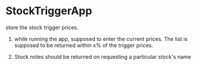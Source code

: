 # StockTriggerApp

store the stock trigger prices.
1.  while running the app, supposed to enter the current prices.
  The list is supposed to be returned within x% of the trigger prices.

2.  Stock notes should be returned on requesting a particular stock's name
